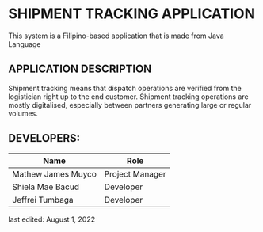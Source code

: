 # SHIPMENT TRACKING APPLICATION
This system is a Filipino-based application that is made from Java Language

## APPLICATION DESCRIPTION
Shipment tracking means that dispatch operations are verified from the logistician right up to the end customer. Shipment tracking operations are mostly digitalised, especially between partners generating large or regular volumes.


## DEVELOPERS:
| Name  | Role |
| ------------- | ------------- |
| Mathew James Muyco  | Project Manager |
| Shiela Mae Bacud  | Developer |
| Jeffrei Tumbaga  | Developer |
last edited: August 1, 2022
